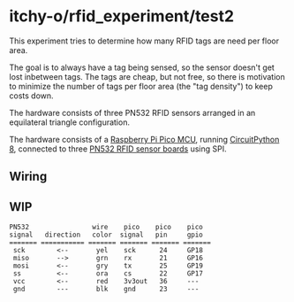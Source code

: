 # itchy-o/rfid_experiment/test2

This experiment tries to determine how many RFID tags are need per floor area.

The goal is to always have a tag being sensed, so the sensor doesn't get lost
inbetween tags.
The tags are cheap, but not free, so there is motivation to minimize the number
of tags per floor area (the "tag density") to keep costs down.

The hardware consists of three PN532 RFID sensors arranged in an equilateral
triangle configuration.

The hardware consists of a
[Raspberry Pi Pico MCU](https://www.raspberrypi.com/products/raspberry-pi-pico/),
running [CircuitPython 8](https://circuitpython.org/),
connected to three [PN532 RFID sensor boards](https://www.ebay.com/sch/i.html?_nkw=pn532)
using SPI.

## Wiring
## WIP
```
PN532                wire    pico    pico    pico
signal   direction   color  signal   pin     gpio
======= =========== ======= ======= ======= =======
 sck        <--       yel    sck      24     GP18
 miso       -->       grn    rx       21     GP16
 mosi       <--       gry    tx       25     GP19
 ss         <--       ora    cs       22     GP17
 vcc        <--       red    3v3out   36     ---
 gnd        ---       blk    gnd      23     ---
```
